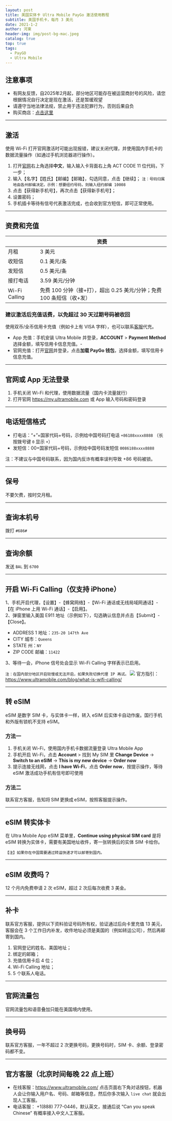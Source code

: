 ```yaml
---
layout: post
title: 美国实体卡 Ultra Mobile PayGo 激活使用教程
subtitle: 美国手机卡，每月 3 美元
date: 2021-1-2
author: 河東
header-img: img/post-bg-mac.jpeg
catalog: true
top: true
tags:
  - PayGO
  - Ultra Mobile
---
```


## 注意事项
- 有网友反馈，自2025年2月起，部分地区可能存在被运营商封号的风险，请您根据情况自行决定是现在激活，还是暂缓观望
- 请遵守当地法律法规，禁止用于违法犯罪行为，否则后果自负
- 购买商店：[点击这里](https://t.me/GVStore)
---
## 激活
使用 Wi-Fi 打开官网激活时可能出现报错，建议关闭代理，并使用国内手机卡的数据流量操作（如通过手机浏览器进行操作）。

1. 打开[官网](https://my.ultramobile.com/paygo/activation)右上角选择**中文**，输入输入卡背面右上角 ACT CODE 11 位代码，下一步；
2. 输入【名字】【姓氏】【邮编】【邮箱】，勾选同意，点击【继续】；
`注：号码归属地由各州邮编决定。示例：想要纽约号码，则输入纽约邮编 10008`
3. 点击【获得新手机号】，再次点击【获得新手机号】；
4. 设置密码；
5. 手机插卡等待有信号代表激活完成，也会收到官方短信，即可正常使用。

---

## 资费和充值

|  |  资费|
|---|---|
| 月租 | 3 美元|
| 收短信 |  0.1 美元/条|
|发短信|0.5 美元/条 |
| 接打电话 |  3.59 美元/分钟  |
| Wi-Fi Calling |  免费 100 分钟（接+打），超出 0.25 美元/分钟；免费 100 条短信（收+发）|

### 建议激活后充值话费，以免超过 30 天过期号码被收回
使用双币/全币信用卡充值（例如卡上有 VISA 字样），也可以联系[客服](https://t.me/GVStore)代充。
- App 充值：手机安装 Ultra Mobile 并登录，**ACCOUNT** > **Payment Method** 选择金额，填写信用卡信息充值。\-
- 官网充值：打开[官网](https://my.ultramobile.com/account/paygo)并登录，点击**加载 PayGo 钱包**，选择金额，填写信用卡信息充值。

---

## 官网或 App 无法登录
1. 手机关闭 Wi-Fi 和代理，使用数据流量（国内卡流量就行）
2. 打开官网 https://my.ultramobile.com 或 App 输入号码和密码登录

---

## 电话短信格式
- 打电话：“+”+国家代码+号码，示例给中国号码打电话 `+86188xxxx8888` （长按拨号键 `0` 显示 `+`）
- 发短信：00+国家代码+号码，示例给中国号码发短信 `0086188xxxx8888`

注：不建议与中国号码联系，因为国内反诈有概率误判导致 +86 号码被锁。

---

## 保号
不要欠费，按时交月租。

---

## 查询本机号
拨打 `#686#`

---

## 查询余额
发送 `BAL` 到 `6700`

---

## 开启 Wi-Fi Calling（仅支持 iPhone）

1、手机开启代理，【设置】-【蜂窝网络】-【Wi-Fi 通话或无线局域网通话】-【在 iPhone 上用 Wi-Fi 通话】-【启用】。\
2、弹窗里输入美国 E911 地址（示例如下），勾选确认信息并点击【Submit】-【Close】。

- ADDRESS 1 地址：`235-20 147th Ave`
- CITY 城市：`Queens`
- STATE 州：`NY`
- ZIP CODE 邮编：`11422`

3、等待一会，iPhone 信号处会显示 Wi-Fi Calling 字样表示已启用。
 
`注：在国内部分地区开启较慢或无法开启，如果失败切换代理 IP 再试。`
![](https://i.imgur.com/4640m95.jpg)
官方指引：https://www.ultramobile.com/blog/what-is-wifi-calling/

---

## 转 eSIM

eSIM 是数字 SIM 卡，与实体卡一样，转入 eSIM 后实体卡自动作废。国行手机和外版有锁机不支持 eSIM。

### 方法一
1. 手机关闭 Wi-Fi，使用国内手机卡数据流量登录 Ultra Mobile App
2. 手机开启 Wi-Fi，点击 **Account** > 找到 My SIM 里 **Change Device** → **Switch to an eSIM** → **This is my new device** → **Order now**
3. 提示连接无线网，点击 **I have Wi-Fi**，点击 **Order now**，按提示操作，等待 eSIM 激活成功手机有信号即可使用

### 方法二
联系官方客服，告知将 SIM 更换成 eSIM，按照客服提示操作。

---

## eSIM 转实体卡
在 Ultra Mobile App eSIM 菜单里，**Continue using physical SIM card** 是将 eSIM 转换为实体卡，需要有美国地址收件，寄一张转换后的实体 SIM 卡给你。

`【注】如果你在中国需要通过转运快递才可以邮寄到国内。`

---

## eSIM 收费吗？
12 个月内免费申请 2 次 eSIM，超过 2 次后每次收费 3 美金。

---

## 补卡
联系官方客服，提供以下资料验证号码所有权，验证通过后向卡里充值 13 美元，客服会在 3 个工作日内补发，收件地址必须是美国的（例如转运公司），然后再邮寄到国内。
1. 官网登记的姓名、美国地址；
2. 绑定的邮箱；
3. 充值信用卡后 4 位；
4. Wi-Fi Calling 地址；
5. 5 个联系人电话。

---

## 官网流量包
官网流量包和语音叠加只能在美国境内使用。

---

## 换号码
联系官方客服，一年不超过 2 次更换号码，更换号码时，SIM 卡、余额、登录密码都不变。

---

## 官方客服（北京时间每晚 22 点上班）
- 在线客服：https://www.ultramobile.com/ 点击页面右下角对话按钮，机器人会让你输入用户名、号码、邮箱等信息，然后你多次输入 `live chat` 就会出现人工客服。
- 电话客服： +1(888) 777-0446，默认英文，接通后说 “Can you speak Chinese” 有概率接入中文人工客服。



 
